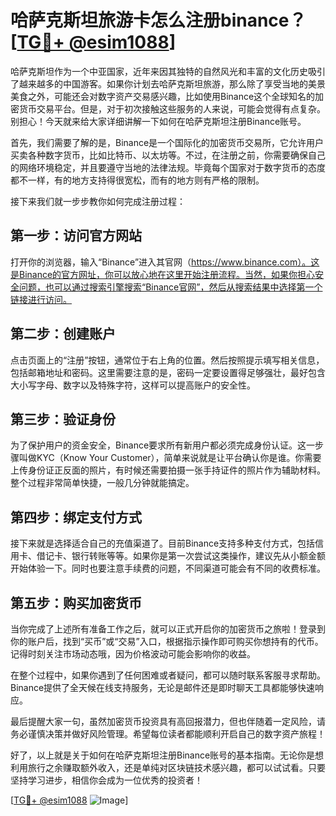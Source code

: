 # 哈萨克斯坦旅游卡怎么注册binance？[[TG💪+ @esim1088](https://t.me/s/esim1088)]

哈萨克斯坦作为一个中亚国家，近年来因其独特的自然风光和丰富的文化历史吸引了越来越多的中国游客。如果你计划去哈萨克斯坦旅游，那么除了享受当地的美景美食之外，可能还会对数字资产交易感兴趣，比如使用Binance这个全球知名的加密货币交易平台。但是，对于初次接触这些服务的人来说，可能会觉得有点复杂。别担心！今天就来给大家详细讲解一下如何在哈萨克斯坦注册Binance账号。

首先，我们需要了解的是，Binance是一个国际化的加密货币交易所，它允许用户买卖各种数字货币，比如比特币、以太坊等。不过，在注册之前，你需要确保自己的网络环境稳定，并且要遵守当地的法律法规。毕竟每个国家对于数字货币的态度都不一样，有的地方支持得很宽松，而有的地方则有严格的限制。

接下来我们就一步步教你如何完成注册过程：

## 第一步：访问官方网站

打开你的浏览器，输入“Binance”进入其官网（https://www.binance.com）。这是Binance的官方网址，你可以放心地在这里开始注册流程。当然，如果你担心安全问题，也可以通过搜索引擎搜索“Binance官网”，然后从搜索结果中选择第一个链接进行访问。

## 第二步：创建账户

点击页面上的“注册”按钮，通常位于右上角的位置。然后按照提示填写相关信息，包括邮箱地址和密码。这里需要注意的是，密码一定要设置得足够强壮，最好包含大小写字母、数字以及特殊字符，这样可以提高账户的安全性。

## 第三步：验证身份

为了保护用户的资金安全，Binance要求所有新用户都必须完成身份认证。这一步骤叫做KYC（Know Your Customer），简单来说就是让平台确认你是谁。你需要上传身份证正反面的照片，有时候还需要拍摄一张手持证件的照片作为辅助材料。整个过程非常简单快捷，一般几分钟就能搞定。

## 第四步：绑定支付方式

接下来就是选择适合自己的充值渠道了。目前Binance支持多种支付方式，包括信用卡、借记卡、银行转账等等。如果你是第一次尝试这类操作，建议先从小额金额开始体验一下。同时也要注意手续费的问题，不同渠道可能会有不同的收费标准。

## 第五步：购买加密货币

当你完成了上述所有准备工作之后，就可以正式开启你的加密货币之旅啦！登录到你的账户后，找到“买币”或“交易”入口，根据指示操作即可购买你想持有的代币。记得时刻关注市场动态哦，因为价格波动可能会影响你的收益。

在整个过程中，如果你遇到了任何困难或者疑问，都可以随时联系客服寻求帮助。Binance提供了全天候在线支持服务，无论是邮件还是即时聊天工具都能够快速响应。

最后提醒大家一句，虽然加密货币投资具有高回报潜力，但也伴随着一定风险，请务必谨慎决策并做好风险管理。希望每位读者都能顺利开启自己的数字资产旅程！

好了，以上就是关于如何在哈萨克斯坦注册Binance账号的基本指南。无论你是想利用旅行之余赚取额外收入，还是单纯对区块链技术感兴趣，都可以试试看。只要坚持学习进步，相信你会成为一位优秀的投资者！

[[TG💪+ @esim1088](https://t.me/s/esim1088) ![Image](https://i.postimg.cc/4NQfJmqS/Snipaste-2025-05-13-00-14-12.png)]